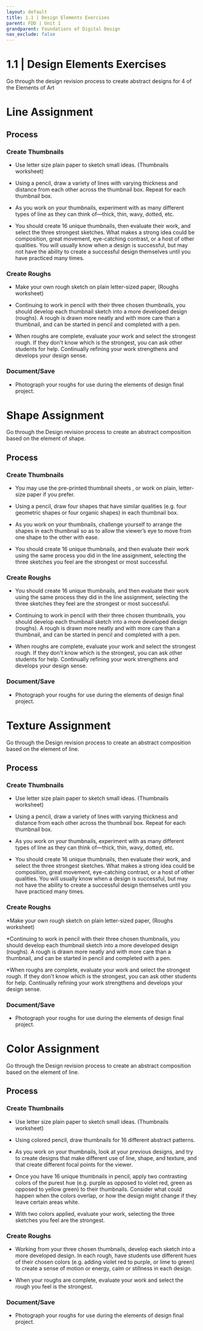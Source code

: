 ```yaml
---
layout: default
title: 1.1 | Design Elements Exercises
parent: FDD | Unit 1
grandparent: Foundations of Digital Design
nav_exclude: false
---
```

# 1.1 | Design Elements Exercises

Go through the design revision process to create abstract designs for 4 of the Elements of Art

# Line Assignment

## Process

### Create Thumbnails

* Use letter size plain paper to sketch small ideas. (Thumbnails worksheet)

* Using a pencil, draw a variety of lines with varying thickness and distance from each other across the thumbnail box. Repeat for each thumbnail box. 

* As you work on your thumbnails, experiment with as many different types of line as they can think of—thick, thin, wavy, dotted, etc.

* You should create 16 unique thumbnails, then evaluate their work, and select the three strongest sketches. What makes a strong idea could be composition, great movement, eye-catching contrast, or a host of other qualities. You will usually know when a design is successful, but may not have the ability to create a successful design themselves until you have practiced many times.

### Create Roughs

* Make your own rough sketch on plain letter-sized paper, (Roughs worksheet)

* Continuing to work in pencil with their three chosen thumbnails, you should develop each thumbnail sketch into a more developed design (roughs). A rough is drawn more neatly and with more care than a thumbnail, and can be started in pencil and completed with a pen.

* When roughs are complete, evaluate your work and select the strongest rough. If they don't know which is the strongest, you can ask other students for help. Continually refining your work strengthens and develops your design sense.

### Document/Save

* Photograph your roughs for use during the elements of design final project.

# Shape Assignment

Go through the Design revision process to create an abstract composition based on the element of shape. 

## Process

### Create Thumbnails

* You may use the pre-printed thumbnail sheets , or work on plain, letter-size paper if you prefer.

* Using a pencil, draw four shapes that have similar qualities (e.g. four geometric shapes or four organic shapes) in each thumbnail box.

* As you work on your thumbnails, challenge yourself to arrange the shapes in each thumbnail so as to allow the viewer’s eye to move from one shape to the other with ease.

* You should create 16 unique thumbnails, and then evaluate their work using the same process you did in the line assignment, selecting the three sketches you feel are the strongest or most successful.

### Create Roughs

* You should create 16 unique thumbnails, and then evaluate their work using the same process they did in the line assignment, selecting the three sketches they feel are the strongest or most successful.
 
* Continuing to work in pencil with their three chosen thumbnails, you should develop each thumbnail sketch into a more developed design (roughs). A rough is drawn more neatly and with more care than a thumbnail, and can be started in pencil and completed with a pen.

* When roughs are complete, evaluate your work and select the strongest rough. If they don't know which is the strongest, you can ask other students for help. Continually refining your work strengthens and develops your design sense.

### Document/Save

* Photograph your roughs for use during the elements of design final project.

# Texture Assignment

Go through the Design revision process to create an abstract composition based on the element of line. 


## Process

### Create Thumbnails

* Use letter size plain paper to sketch small ideas. (Thumbnails worksheet)

* Using a pencil, draw a variety of lines with varying thickness and distance from each other across the thumbnail box. Repeat for each thumbnail box. 

* As you work on your thumbnails, experiment with as many different types of line as they can think of—thick, thin, wavy, dotted, etc.

* You should create 16 unique thumbnails, then evaluate their work, and select the three strongest sketches. What makes a strong idea could be composition, great movement, eye-catching contrast, or a host of other qualities. You will usually know when a design is successful, but may not have the ability to create a successful design themselves until you have practiced many times.

### Create Roughs

*Make your own rough sketch on plain letter-sized paper, (Roughs worksheet)

*Continuing to work in pencil with their three chosen thumbnails, you should develop each thumbnail sketch into a more developed design (roughs). A rough is drawn more neatly and with more care than a thumbnail, and can be started in pencil and completed with a pen.

*When roughs are complete, evaluate your work and select the strongest rough. If they don't know which is the strongest, you can ask other students for help. Continually refining your work strengthens and develops your design sense.

### Document/Save

* Photograph your roughs for use during the elements of design final project.

# Color Assignment

Go through the Design revision process to create an abstract composition based on the element of line.

## Process

### Create Thumbnails

* Use letter size plain paper to sketch small ideas. (Thumbnails worksheet)

*  Using colored pencil, draw thumbnails for 16 different abstract patterns.

* As you work on your thumbnails, look at your previous designs, and try to create designs that make different use of line, shape, and texture, and that create different focal points for the viewer.

*  Once you have 16 unique thumbnails in pencil, apply two contrasting colors of the purest hue (e.g. purple as opposed to violet red, green as opposed to yellow green) to their thumbnails. Consider what could happen when the colors overlap, or how the design might change if they leave certain areas white.

* With two colors applied, evaluate your work, selecting the three sketches you feel are the strongest.

### Create Roughs

* Working from your three chosen thumbnails, develop each sketch into a more developed design. In each rough, have students use different hues of their chosen colors (e.g. adding violet red to purple, or lime to green) to create a sense of motion or energy, calm or stillness in each design.

* When your roughs are complete, evaluate your work and select the rough you feel is the strongest.

### Document/Save

* Photograph your roughs for use during the elements of design final project.</text>
    